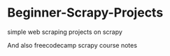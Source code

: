 # Beginner-Scrapy-Projects
 simple web scraping projects on scrapy 

 And also freecodecamp scrapy course notes
